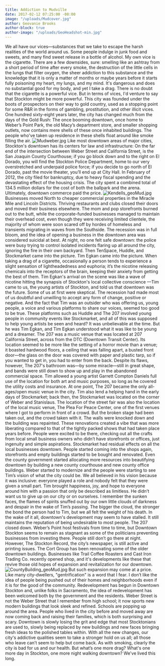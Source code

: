 ```yaml
---
title: Addiction to Mudville
date: 2017-02-12 07:25:00 -08:00
image: "/uploads/Mudcover.jpg"
author: Geovanie Brooks
author-block: true
author-image: "/uploads/GeoHeadshot-min.jpg"
---
```


We all have our vices—substances that we take to escape the harsh realities of the world around us. Some people indulge in junk food and sweets, and many find sweet release in a bottle of alcohol. My own vice is the cigarette. There are a few downsides, sure: smelling like an ashtray from a short period of time after every smoke, the destruction of the little cells in the lungs that filter oxygen, the sheer addiction to this substance and the knowledge that it is only a matter of months or maybe years before it starts fully poisoning my heart, my lungs, and my mind. It's dangerous and does no substantial good for my body, and yet I take a drag. There is no doubt that the cigarette is a powerful vice. But in terms of vices, I'd venture to say that Stockton might be more powerful. 
This city was founded under the boots of prospectors on their way to gold country, used as a stopping point for some R&R in the forms of gambling, prostitution, and other illicit vices. One hundred sixty-eight years later, the city has changed much from the days of the Gold Rush: The once booming downtown, once home to Weber’s Point Park, the old Macy’s department store, and smaller shopping outlets, now contains mere shells of these once inhabited buildings. The people who've taken up residence in these shells float around like smoke filling the air.
![Mudweber.jpg](/uploads/Mudweber.jpg)
Like most downtown areas of major cities, Stockton's downtown has its centers for law and infrastructure: On the far end of the intersection between Weber Street and California Street, is the San Joaquin County Courthouse; if you go block down and to the right on El Dorado, you will find the Stockton Police Department, home to our very overstretched and underpaid police force; if you decide to go north of El Dorado, past the movie theater, you’ll end up at City Hall. In February of 2012, the city filed for bankruptcy, due to heavy fiscal spending and the devastating effect of the housing crisis. The city spent a combined total of 134.5 million dollars for the cost of both the ballpark and the arena. Ultimately, downtown commerce paid the price. 
![Kendells_geoMud.jpg](/uploads/Kendells_geoMud.jpg)
Businesses moved North to cheaper commercial properties in the Miracle Mile and Lincoln Districts. Thriving restaurants and clubs closed their doors and moved their business elsewhere. The mom and pop storefronts burned out to the butt, while the corporate-funded businesses managed to maintain their overhead cost, even though they were receiving limited clientele, the majority of whom were soon scared off by hordes of homeless and transients migrating in waves from the Southside. The recession was in full bloom, and the idea of opening a business in the downtown area was considered suicidal at best. At night, no one felt safe downtown: the police were busy trying to control isolated incidents flaring up all around the city, ignoring the fire in their own backyard.
Then TenSpace, Huddle, and Stockmarket came into the picture. Tim Egkan came into the picture.
When taking a drag of a cigarette, occasionally a person tends to experience a slight sensation of lightheadedness and euphoria; it’s the nicotine releasing chemicals into the receptors of the brain, keeping their anxiety from getting the best of them. Tim Egkan's arrival on the scene was like a wave of nicotine hitting the synapsis of Stockton's local collective conscience —Tim came to us, the young artists of Stockton, and told us that downtown was the future. 
Some of us at first were skeptical. The recession had made most of us doubtful and unwilling to accept any form of change, positive or negative. And the fact that Tim was an outsider who was offering us, young people, a voice and various platforms to share our voices, seemed too good to be true. These platforms such as Huddle and The 207 involved young people in community events like Stockmarket, and all of this was supposed to help young artists be seen and heard? It was unbelievable at the time. 
But he was Tim Egkan, and Tim Egkan understood what it was like to be young and a dreamer. 
The 207 was a music venue that was located at 207 California Street, across from the DTC (Downtown Transit Center). Its location seemed to be more like the setting of a horror movie than a venue; it boasted hardwood floors, a ceiling that was falling apart, a busted front door—the glass on the door was covered with paper and plastic tarp, so if you wanted to get in, you had to enter from the back. Despite its flaws, however, The 207's bathroom was—by some miracle—still in great shape, and bands were still down to show up and play in the abandoned commercial space. Tim allowed a young artist Garrett Compton Daniels full use of the location for both art and music purposes, so long as he covered the utility costs and insurance. At one point, The 207 became the only all-ages/open music venue in the city. 
Tim also lend a helping hand in the early days of Stockmarket; back then, the Stockmarket was located on the corner of Weber and Stanislaus. The location of the street fair was also the location of the local music venue, The Plea For Peace Center, one of the first venues where I got to perform in front of a crowd. But the broken stage had been taken out, and the crowd taken with it. The walls were knocked down and the building was repainted. These renovations created a vibe that was more liberating compared to that of the tightly packed shows that had taken place years before. People were excited to be there, checking out all the crafts from local small business owners who didn’t have storefronts or offices, just ingenuity and simple aspirations. 
Stockmarket had residual effects on all the local businesses downtown. People started coming into the shops again, storefronts and empty buildings started to be bought and renovated. Even the county government started allocating more resources into beautifying downtown by building a new county courthouse and new county office buildings. Weber started to modernize and the people were starting to see Tim’s vision of what the city could be. We all believed in his vision because it was inclusive: everyone played a role and nobody felt that they were given a small part. 
Tim brought happiness, joy, and hope to everyone around him with a passion that only be described as limitless. He didn’t want us to give up on our city or on ourselves. I remember the sunken faces, the flames of spirits snuffed out by our own little clouds of darkness and despair in the wake of Tim’s passing. The bigger the cloud, the stronger the bond the person had to Tim, but we all felt the weight of his death.
In the wake of it all, downtown's development may seem to have stalled. It still maintains the reputation of being undesirable to most people. The 207 closed down. Weber’s Point host festivals from time to time, but Downtown Stockton seems to remain as stagnant as some of the politicians preventing businesses from investing there. People still don’t go there at night. However, The Stockton Record, the city’s newspaper, is still active and printing issues. The Cort Group has been renovating some of the older downtown buildings. Businesses like Trail Coffee Roasters and Cast Iron Trading Co. recently opened shop, and it's developments like these that revive those old hopes of expansion and revitalization for our downtown. 
![CountyBuilding_geoMud.jpg](/uploads/CountyBuilding_geoMud.jpg)
But such expansion may come at a price. Like many city-dwellers, "gentrification" is a word that I fear. I don’t like the idea of people being pushed out of their homes and neighborhoods even if it is for the good of the community. Redevelopment has begun in Downtown Stockton and, unlike folks in Sacramento, the idea of redevelopment has been welcomed both by the government and the residents. Weber Street is not the Weber Street that I remember from high school; it now sports new modern buildings that look sleek and refined. Schools are popping up around the area. People who lived in the city before and moved away are now coming back and raising their families, which is both surprising and scary. Downtown is slowly losing the grit and edge that most Stocktonians are used to, slowly being replaced by new buildings and new faces bringing fresh ideas to the polished tables within. 
With all the new changes, our city's addictive qualities seem to take a stronger hold on us all; all those who leave can’t seem to help but come back. As with smoking, clearly the city is bad for us and our health. But what’s one more drag? What's one more day in Stockton, one more night walking downtown? We've lived this long.
